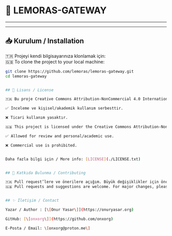 
# 📌 LEMORAS-GATEWAY

<!-- 🇹🇷 Bu proje [amaç] için geliştirilmiş bir [uygulama/kütüphane/araç].  
🇬🇧 This project is a [application/library/tool] developed for [purpose]. -->

---

<!-- ## 🚀 Özellikler / Features
- 🇹🇷 Özellik 1  
  🇬🇧 Feature 1  
- 🇹🇷 Özellik 2  
  🇬🇧 Feature 2  
- 🇹🇷 Özellik 3  
  🇬🇧 Feature 3   -->

---

## 📥 Kurulum / Installation

🇹🇷 Projeyi kendi bilgisayarınıza klonlamak için:  
🇬🇧 To clone the project to your local machine:

```bash
git clone https://github.com/lemoras/lemoras-gateway.git
cd lemoras-gateway


## 📄 Lisans / License

🇹🇷 Bu proje Creative Commons Attribution-NonCommercial 4.0 International (CC BY-NC 4.0) lisansı altındadır.

✅ İnceleme ve kişisel/akademik kullanım serbesttir.

❌ Ticari kullanım yasaktır.

🇬🇧 This project is licensed under the Creative Commons Attribution-NonCommercial 4.0 International (CC BY-NC 4.0)

✅ Allowed for review and personal/academic use.

❌ Commercial use is prohibited.


Daha fazla bilgi için / More info: [LICENSE](./LICENSE.txt)


## 🙌 Katkıda Bulunma / Contributing

🇹🇷 Pull request’lere ve önerilere açığım. Büyük değişiklikler için önce tartışma başlatmanız önerilir.
🇬🇧 Pull requests and suggestions are welcome. For major changes, please open a discussion first.


## ✨ İletişim / Contact

Yazar / Author : [\[Onur Yasar\]](https://onuryasar.org)

GitHub: [\[onxorg\]](https://github.com/onxorg)

E-Posta / Email: \[onxorg@proton.me\]